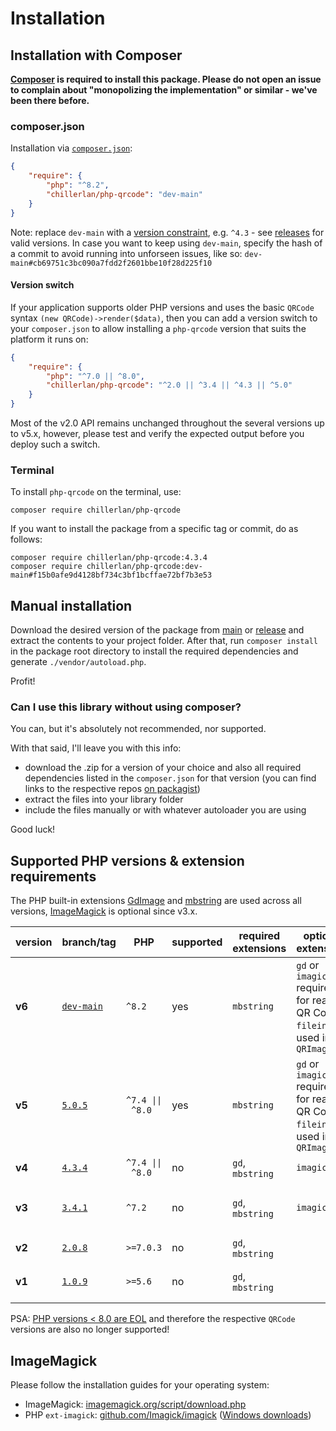 # Installation

## Installation with Composer

**[Composer](https://getcomposer.org) is required to install this package. Please do not open an issue to complain about "monopolizing the implementation" or similar - we've been there before.**


### composer.json

Installation via [`composer.json`](https://getcomposer.org/doc/04-schema.md):

```json
{
	"require": {
		"php": "^8.2",
		"chillerlan/php-qrcode": "dev-main"
	}
}
```

Note: replace `dev-main` with a [version constraint](https://getcomposer.org/doc/articles/versions.md#writing-version-constraints), e.g. `^4.3` - see [releases](https://github.com/chillerlan/php-qrcode/releases) for valid versions.
In case you want to keep using `dev-main`, specify the hash of a commit to avoid running into unforseen issues, like so: `dev-main#cb69751c3bc090a7fdd2f2601bbe10f28d225f10`


#### Version switch

If your application supports older PHP versions and uses the basic `QRCode` syntax `(new QRCode)->render($data)`, then you can add a version switch to your `composer.json` to allow installing a `php-qrcode` version that suits the platform it runs on:

```json
{
	"require": {
		"php": "^7.0 || ^8.0",
		"chillerlan/php-qrcode": "^2.0 || ^3.4 || ^4.3 || ^5.0"
	}
}
```

Most of the v2.0 API remains unchanged throughout the several versions up to v5.x, however, please test and verify the expected output before you deploy such a switch.


### Terminal

To install `php-qrcode` on the terminal, use:

```shell
composer require chillerlan/php-qrcode
```

If you want to install the package from a specific tag or commit, do as follows:

```shell
composer require chillerlan/php-qrcode:4.3.4
composer require chillerlan/php-qrcode:dev-main#f15b0afe9d4128bf734c3bf1bcffae72bf7b3e53
```


## Manual installation

Download the desired version of the package from [main](https://github.com/chillerlan/php-qrcode/archive/refs/heads/main.zip) or
[release](https://github.com/chillerlan/php-qrcode/releases) and extract the contents to your project folder.
After that, run `composer install` in the package root directory to install the required dependencies and generate `./vendor/autoload.php`.

Profit!


### Can I use this library without using composer?

You can, but it's absolutely not recommended, nor supported.

With that said, I'll leave you with this info:

- download the .zip for a version of your choice and also all required dependencies listed in the `composer.json` for that version (you can find links to the respective repos [on packagist](https://packagist.org/packages/chillerlan/php-qrcode))
- extract the files into your library folder
- include the files manually or with whatever autoloader you are using

Good luck!


## Supported PHP versions & extension requirements

The PHP built-in extensions [GdImage](https://www.php.net/manual/book.image.php) and [mbstring](https://www.php.net/manual/book.mbstring.php) are used across all versions, [ImageMagick](https://www.php.net/manual/book.imagick.php) is optional since v3.x.

| version | branch/tag                                                           | PHP              | supported | required extensions | optional extensions                                                                | info                      |
|---------|----------------------------------------------------------------------|------------------|-----------|---------------------|------------------------------------------------------------------------------------|---------------------------|
| **v6**  | [`dev-main`](https://github.com/chillerlan/php-qrcode/tree/main)     | `^8.2`           | yes       | `mbstring`          | `gd` or `imagick` required for reading QR Codes, `fileinfo` is used in `QRImagick` |                           |
| **v5**  | [`5.0.5`](https://github.com/chillerlan/php-qrcode/tree/v5.0.x)      | `^7.4 \|\| ^8.0` | yes       | `mbstring`          | `gd` or `imagick` required for reading QR Codes, `fileinfo` is used in `QRImagick` |                           |
| **v4**  | [`4.3.4`](https://github.com/chillerlan/php-qrcode/tree/v4.3.x)      | `^7.4 \|\| ^8.0` | no        | `gd`, `mbstring`    | `imagick`                                                                          |                           |
| **v3**  | [`3.4.1`](https://github.com/chillerlan/php-qrcode/tree/v3.2.x)      | `^7.2`           | no        | `gd`, `mbstring`    | `imagick`                                                                          | v3.4.1 also supports PHP8 |
| **v2**  | [`2.0.8`](https://github.com/chillerlan/php-qrcode/tree/v2.0.x)      | `>=7.0.3`        | no        | `gd`, `mbstring`    |                                                                                    |                           |
| **v1**  | [`1.0.9`](https://github.com/chillerlan/php-qrcode/tree/v2.0.x-php5) | `>=5.6`          | no        | `gd`, `mbstring`    |                                                                                    | please let PHP 5 die!     |

PSA: [PHP versions < 8.0 are EOL](https://www.php.net/supported-versions.php) and therefore the respective `QRCode` versions are also no longer supported!


## ImageMagick

Please follow the installation guides for your operating system:
- ImageMagick: [imagemagick.org/script/download.php](https://imagemagick.org/script/download.php)
- PHP `ext-imagick`: [github.com/Imagick/imagick](https://github.com/Imagick/imagick) ([Windows downloads](https://mlocati.github.io/articles/php-windows-imagick.html))
